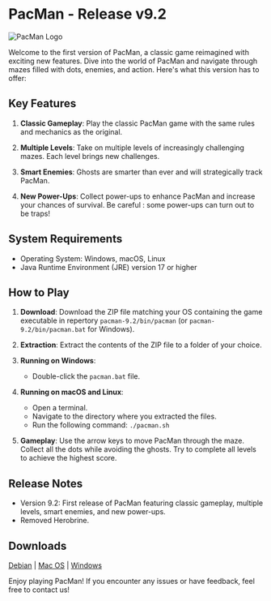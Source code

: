 # PacMan - Release v9.2

![PacMan Logo](https://upload.wikimedia.org/wikipedia/fr/thumb/a/a2/Pac-Man_Logo.svg/1280px-Pac-Man_Logo.svg.png)

Welcome to the first version of PacMan, a classic game reimagined with exciting new features. Dive into the world of PacMan and navigate through mazes filled with dots, enemies, and action. Here's what this version has to offer:

## Key Features

1. **Classic Gameplay**: Play the classic PacMan game with the same rules and mechanics as the original.

2. **Multiple Levels**: Take on multiple levels of increasingly challenging mazes. Each level brings new challenges.

3. **Smart Enemies**: Ghosts are smarter than ever and will strategically track PacMan.

4. **New Power-Ups**: Collect power-ups to enhance PacMan and increase your chances of survival. Be careful : some power-ups can turn out to be traps!

## System Requirements

- Operating System: Windows, macOS, Linux
- Java Runtime Environment (JRE) version 17 or higher

## How to Play

1. **Download**: Download the ZIP file matching your OS containing the game executable in repertory `pacman-9.2/bin/pacman` (or `pacman-9.2/bin/pacman.bat` for Windows).

2. **Extraction**: Extract the contents of the ZIP file to a folder of your choice.

3. **Running on Windows**:
   - Double-click the `pacman.bat` file.

4. **Running on macOS and Linux**:
   - Open a terminal.
   - Navigate to the directory where you extracted the files.
   - Run the following command: `./pacman.sh`

5. **Gameplay**: Use the arrow keys to move PacMan through the maze. Collect all the dots while avoiding the ghosts. Try to complete all levels to achieve the highest score.

## Release Notes

- Version 9.2: First release of PacMan featuring classic gameplay, multiple levels, smart enemies, and new power-ups.
- Removed Herobrine.

## Downloads

[Debian](https://www.mediafire.com/file/oetnp8xni0gyxtu/pacman-9.2-debian.zip/file) | [Mac OS](https://www.mediafire.com/file/g51huu0xg5n6orl/pacman-9.2-macos.zip/file) | [Windows](https://www.mediafire.com/file/9w6ayiui5at2ovi/pacman-9.2-windows.zip/file)

Enjoy playing PacMan! If you encounter any issues or have feedback, feel free to contact us!